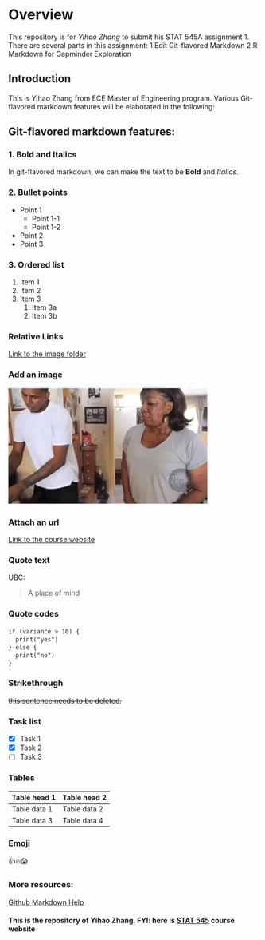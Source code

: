 # Overview

This repository is for *Yihao Zhang* to submit his STAT 545A assignment 1. There are several parts in this assignment: 
1 Edit Git-flavored Markdown
2 R Markdown for Gapminder Exploration

## Introduction
This is Yihao Zhang from ECE Master of Engineering program. 
Various Git-flavored markdown features will be elaborated in the following:

## Git-flavored markdown features:
### 1. Bold and Italics
In git-flavored markdown, we can make the text to be **Bold** and *Italics*.

### 2. Bullet points
* Point 1
  * Point 1-1
  * Point 1-2
* Point 2
* Point 3

### 3. Ordered list
1. Item 1
1. Item 2
1. Item 3
   1. Item 3a
   1. Item 3b

### Relative Links
[Link to the image folder](/image)

### Add an image
![Nick Young](/image/3de.gif)

### Attach an url
[Link to the course website](http://stat545.com)

### Quote text
UBC:
> A place of mind

### Quote codes
```
if (variance > 10) {
  print("yes") 
} else {
  print("no") 
}
```

### Strikethrough
~~this sentence needs to be deleted.~~

### Task list
- [x] Task 1
- [x] Task 2
- [ ] Task 3

### Tables
Table head 1 | Table head 2
------------ | -------------
Table data 1 | Table data 2
Table data 3 | Table data 4

### Emoji
:+1::fire::scream:

### More resources:
[Github Markdown Help](https://help.github.com/articles/basic-writing-and-formatting-syntax/)

#### This is the repository of Yihao Zhang. FYI: here is [STAT 545](http://stat545.com) course website
